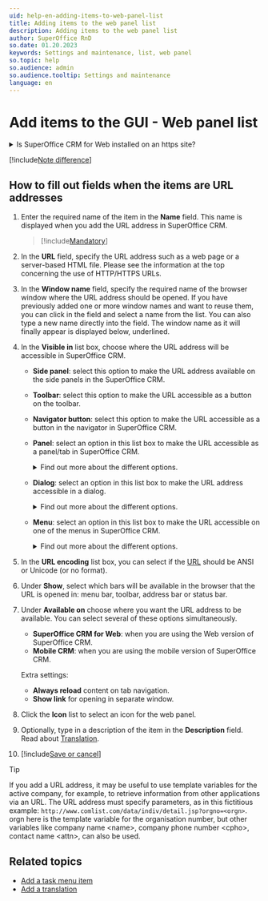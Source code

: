 ```yaml
---
uid: help-en-adding-items-to-web-panel-list
title: Adding items to the web panel list
description: Adding items to the web panel list
author: SuperOffice RnD
so.date: 01.20.2023
keywords: Settings and maintenance, list, web panel
so.topic: help
so.audience: admin
so.audience.tooltip: Settings and maintenance
language: en
---
```


# Add items to the GUI - Web panel list

<details><summary>Is SuperOffice CRM for Web installed on an https site?</summary>

If SuperOffice CRM for Web is installed on an HTTPS site, web panels using HTTP URLs will not work. You must use HTTPS URLs.

You can open the URL in safe mode in your browser, but the site will then no longer be safe.

If SuperOffice CRM for Web is installed on an HTTP site, use "normal" HTTP URLs.

</details>

[!include[Note difference](includes/different-edit-list-item-dialog.md)]

## How to fill out fields when the items are URL addresses

1. Enter the required name of the item in the **Name** field. This name is displayed when you add the URL address in SuperOffice CRM.

    > [!include[Mandatory](includes/note-mandatory-field.md)]

1. In the **URL** field, specify the URL address such as a web page or a server-based HTML file. Please see the information at the top concerning the use of HTTP/HTTPS URLs.

1. In the **Window name** field, specify the required name of the browser window where the URL address should be opened. If you have previously added one or more window names and want to reuse them, you can click in the field and select a name from the list. You can also type a new name directly into the field. The window name as it will finally appear is displayed below, underlined.

1. In the **Visible in** list box, choose where the URL address will be accessible in SuperOffice CRM.
    * **Side panel**: select this option to make the URL address available on the side panels in the SuperOffice CRM.

    * **Toolbar**: select this option to make the URL accessible as a button on the toolbar.

    * **Navigator button**: select this option to make the URL accessible as a button in the navigator in SuperOffice CRM.

    * **Panel**: select an option in this list box to make the URL accessible as a panel/tab in SuperOffice CRM. <details><summary> Find out more about the different options.</summary>

      * **Company card**, **Contact card**, **Project card**, **Selection card** and **Sale card**: a shortcut to the URL address is added at the top of the **www** tab in the Company, Contact, Project, Selection, and Sale screens. When you click a shortcut in SuperOffice CRM, the web page in question is displayed in a small scrollable window in the tab. You can then also click **Open in separate window** to view the web page in a separate browser window.
      * **Web panel on SuperOffice button**: the URL address is added in the web panel in SuperOffice CRM. The address can then be opened as an Internet page. If several URL addresses are defined for the web panel, they are shown as tabs on the right side of the web panel. The Web panel is opened by clicking the SuperOffice logo at the upper left in SuperOffice CRM.
      * Section tabs in the Company, Contact, Project, and Sale screens: the URL address is added as an extra section tab in the Company/Contact/project/learn/Sale screen. When you select the section tab in SuperOffice CRM, the URL opens. You can then also click **Open in separate window** to view the web page in a separate browser window.

      </details>

    * **Dialog**: select an option in this list box to make the URL address accessible in a dialog. <details><summary> Find out more about the different options.</summary>

      * **The Dialog for follow-ups**: a shortcut to the URL address is added at the top of the **www** tab in the **Appointment**, **Task** and **Phone Call** dialogs. You can then also click **Open in separate window** to view the web page in a separate browser window.

      * **The Document/Quote/Product dialog**: a shortcut to the URL address is added at the top of the **www** tab in these dialogs.

      </details>

    * **Menu**: select an option in this list box to make the URL accessible on one of the menus in SuperOffice CRM. <details><summary>Find out more about the different options.</summary>

      * **Toolbox menu**: the URL address is displayed when the user clicks the **Tools** button  ![icon][img1] in the Navigator or selects **Other Applications** in SuperOffice CRM.
      * **View menu**: the URL address is displayed when the user selects **Other Applications** in SuperOffice CRM.

      </details

1. In the **URL encoding** list box, you can select if the [URL][2] should be ANSI or Unicode (or no format).
1. Under **Show**, select which bars will be available in the browser that the URL is opened in: menu bar, toolbar, address bar or status bar.
1. Under **Available on** choose where you want the URL address to be available. You can select several of these options simultaneously.
    * **SuperOffice CRM for Web**: when you are using the Web version of SuperOffice CRM.
    * **Mobile CRM**: when you are using the mobile version of SuperOffice CRM.

    Extra settings:
    * **Always reload** content on tab navigation.
    * **Show link** for opening in separate window.
1. Click the **Icon** list to select an icon for the web panel.
1. Optionally, type in a description of the item in the **Description** field. Read about [Translation][3].
1. [!include[Save or cancel](includes/save-or-cancel.md)]

> [!TIP]
> If you add a URL address, it may be useful to use template variables for the active company, for example, to retrieve information from other applications via an URL. The URL address must specify parameters, as in this fictitious example: `http://www.comlist.com/data/indiv/detail.jsp?orgno=<orgn>`. orgn here is the template variable for the organisation number, but other variables like company name &lt;name&gt;, company phone number &lt;cpho&gt;, contact name &lt;attn&gt;, can also be used.

## Related topics

* [Add a task menu item][1]
* [Add a translation][3]

<!-- Referenced links -->
[1]: add-items-to-task-menu.md
[2]: ../../../ui/web-panels/url-encoding.md
[3]: ../../../globalization-and-localization/learn/translate-fields.md

<!-- Referenced images -->
[img1]: ../../../../../common/icons/nav-tools.png
